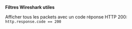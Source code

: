 **Filtres Wireshark utiles**

Afficher tous les packets avec un code réponse HTTP 200:
```http.response.code == 200```

